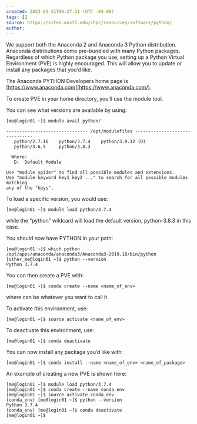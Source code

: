 ```yaml
---
created: 2023-03-31T09:27:31 (UTC -04:00)
tags: []
source: https://sites.wustl.edu/chpc/resources/software/python/
author:
---
```


We support both the Anaconda 2 and Anaconda 3 Python distribution. Anaconda distributions come pre-bundled with many Python packages. Regardless of which Python package you use, setting up a Python Virtual Environment (PVE) is highly encouraged. This will allow you to update or install any packages that you’d like.

The Anaconda PYTHON Developers home page is [https://www.anaconda.com](https://www.anaconda.com/).

To create PVE in your home directory, you’ll use the module tool.

You can see what versions are available by using:

```
[me@login01 ~]$ module avail python/

------------------------------- /opt/modulefiles -------------------------------
   python/2.7.16    python/3.7.4    python/3.9.12 (D)
   python/3.6.5     python/3.8.3

  Where:
   D:  Default Module

Use "module spider" to find all possible modules and extensions.
Use "module keyword key1 key2 ..." to search for all possible modules matching
any of the "keys".
```

To load a specific version, you would use:

```
[me@login01 ~]$ module load python/3.7.4
```

while the “python” wildcard will load the default version, python-3.8.3 in this case.

You should now have PYTHON in your path:

```
[me@login01 ~]$ which python
/opt/apps/anaconda/anaconda3/Anaconda3-2019.10/bin/python
[other_me@login01 ~]$ python --version
Python 3.7.4
```

You can then create a PVE with:

```
[me@login01 ~]$ conda create --name <name_of_env>
```

where can be whatever you want to call it.

To activate this environment, use:

```
[me@login01 ~]$ source activate <name_of_env>
```

To deactivate this environment, use:

```
[me@login01 ~]$ conda deactivate
```

You can now install any package you’d like with:

```
[me@login01 ~]$ conda install --name <name_of_env> <name_of_package>
```

An example of creating a new PVE is shown here:

```
[me@login01 ~]$ module load python/3.7.4
[me@login01 ~]$ conda create --name conda_env
[me@login01 ~]$ source activate conda_env
(conda_env) [me@login01 ~]$ python --version
Python 3.7.4
(conda_env) [me@login01 ~]$ conda deactivate
[me@login01 ~]$
```
